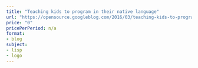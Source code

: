 ```yaml
---
title: "Teaching kids to program in their native language"
url: "https://opensource.googleblog.com/2016/03/teaching-kids-to-program-in-their.html"
price: "0"
pricePerPeriod: n/a
format: 
- blog
subject: 
- lisp
- logo
---
```

